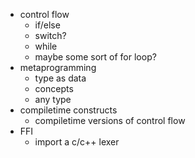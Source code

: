* control flow
  * if/else
  * switch?
  * while
  * maybe some sort of for loop?
* metaprogramming
  * type as data
  * concepts
  * any type
* compiletime constructs
  * compiletime versions of control flow
* FFI
  * import a c/c++ lexer